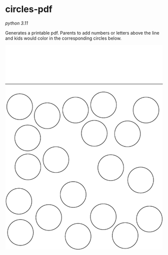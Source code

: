 # circles-pdf

_python 3.11_

Generates a printable pdf. Parents to add numbers or letters above the line and kids would color in the corresponding circles below.

![Example Image](circles.jpg)